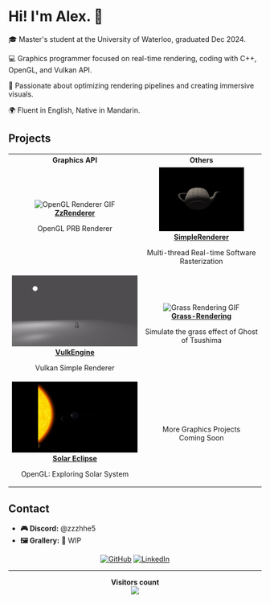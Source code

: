 # Hi! I'm Alex. 👋

🎓 Master's student at the University of Waterloo, graduated Dec 2024.

💻 Graphics programmer focused on real-time rendering, coding with C++, OpenGL, and Vulkan API.

🌟 Passionate about optimizing rendering pipelines and creating immersive visuals.

🌍 Fluent in English, Native in Mandarin.

## Projects

<table>
  <tr>
    <th><strong>Graphics API</strong></th>
    <th><strong>Others</strong></th>
  </tr>
  <tr>
    <td style="text-align: center;">
      <img src="Assets/ZzRenderer.gif" alt="OpenGL Renderer GIF" style="width:100%;"/>
      <br>
      <b><a href="https://github.com/ZzzhHe/ZzRenderer">ZzRenderer</a></b>
      <p>OpenGL PRB Renderer</p>
    </td>
    <td style="text-align: center;">
      <img src="Assets/SimpleRenderer.gif" alt="Simple Renderer" style="width:75%;"/>
      <br>
      <b><a href="https://github.com/Simple-XX/SimpleRenderer/tree/main">SimpleRenderer</a></b>
      <p>Multi-thread Real-time Software Rasterization</p>
    </td>
  </tr>
  <tr>
    <td style="text-align: center;">
      <img src="Assets/VulkEngine.gif" alt="Vulkan Renderer GIF" style="width:100%;"/>
      <br>
      <b><a href="https://github.com/ZzzhHe/VulkEngine">VulkEngine</a></b>
      <p>Vulkan Simple Renderer</p>
    </td>
    <td style="text-align: center;">
      <img src="Assets/Grass-Rendering.gif" alt="Grass Rendering GIF" style="width:100%;"/>
      <br>
      <b><a href="https://github.com/ZzzhHe/Grass-Rendering">Grass-Rendering</a></b>
      <p>Simulate the grass effect of Ghost of Tsushima</p>
    </td>
  </tr>
  <tr>
    <td style="text-align: center;">
      <img src="Assets/SolarSystem.gif" alt="Solar System GIF" style="width:100%;"/>
      <br>
      <b><a href="https://github.com/ZzzhHe/SolarSystem">Solar Eclipse</a></b><p>OpenGL: Exploring Solar System</p>
    </td>
    <td style="text-align: center;">
      More Graphics Projects <br>
      Coming Soon
    </td>
  </tr>
</table>



## Contact

- **🎮 Discord:** @zzzhhe5
- **🖼️ Grallery:** 🚧 WIP

<p align="center">
  <a href="https://github.com/ZzzhHe">
    <picture>
      <source media="(prefers-color-scheme: dark)" srcset="https://cdn.simpleicons.org/github/white">
      <img alt="GitHub" title="GitHub" height="48" width="48" src="https://cdn.simpleicons.org/github"></picture></a>
  <a href="https://www.linkedin.com/in/zhuohao-alex-he-5087392a7">
    <img alt="LinkedIn" title="LinkedIn" height="48" width="48" src="https://cdn.simpleicons.org/linkedin"></a>
</p>


---

<p align="center">
  <b>Visitors count</b><br>
  <img src="https://profile-counter.glitch.me/ZzzhHe/count.svg" />
</p>
